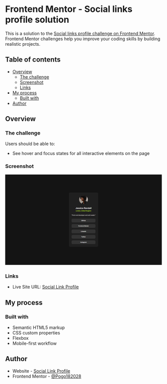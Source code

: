 # Frontend Mentor - Social links profile solution

This is a solution to the [Social links profile challenge on Frontend Mentor](https://www.frontendmentor.io/challenges/social-links-profile-UG32l9m6dQ). Frontend Mentor challenges help you improve your coding skills by building realistic projects. 

## Table of contents

- [Overview](#overview)
  - [The challenge](#the-challenge)
  - [Screenshot](#screenshot)
  - [Links](#links)
- [My process](#my-process)
  - [Built with](#built-with)
- [Author](#author)

## Overview

### The challenge

Users should be able to:

- See hover and focus states for all interactive elements on the page

### Screenshot

![Overview](./images/image.png)

### Links

- Live Site URL: [Social Link Profile](https://frontendmentor-sociallinksprofile.netlify.app)

## My process

### Built with

- Semantic HTML5 markup
- CSS custom properties
- Flexbox
- Mobile-first workflow

## Author

- Website - [Social Link Profile](https://frontendmentor-sociallinksprofile.netlify.app)
- Frontend Mentor - [@Pogo182028](https://www.frontendmentor.io/profile/Pogo182028)